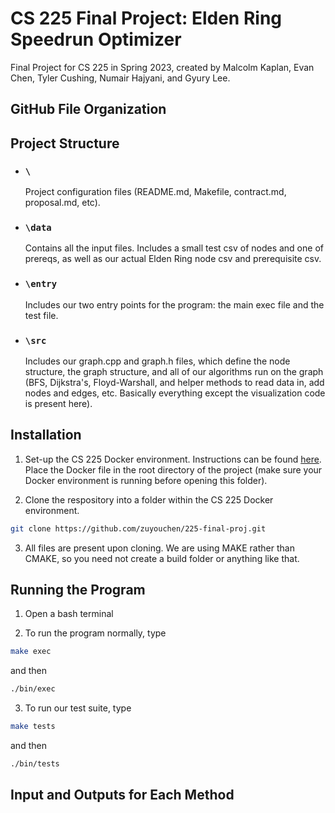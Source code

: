# CS 225 Final Project: Elden Ring Speedrun Optimizer
Final Project for CS 225 in Spring 2023, created by Malcolm Kaplan, Evan Chen, Tyler Cushing, Numair Hajyani, and Gyury Lee. 

## GitHub File Organization


## Project Structure

* ### ```\```
  Project configuration files (README.md, Makefile, contract.md, proposal.md, etc).
* ### ```\data```
  Contains all the input files. Includes a small test csv of nodes and one of prereqs, as well as our actual Elden Ring node csv and prerequisite csv.
* ### ```\entry```
  Includes our two entry points for the program: the main exec file and the test file.
* ### ```\src```
  Includes our graph.cpp and graph.h files, which define the node structure, the graph structure, and all of our algorithms run on the graph (BFS, Dijkstra's, Floyd-Warshall, and helper methods to read data in, add nodes and edges, etc. Basically everything except the visualization code is present here).

## Installation

1) Set-up the CS 225 Docker environment. Instructions can be found [here](https://courses.engr.illinois.edu/cs225/sp2023/resources/own-machine/). Place the Docker file in the root directory of the project (make sure your Docker environment is running before opening this folder).

2) Clone the respository into a folder within the CS 225 Docker environment.

```bash
git clone https://github.com/zuyouchen/225-final-proj.git
```

3) All files are present upon cloning. We are using MAKE rather than CMAKE, so you need not create a build folder or anything like that.

## Running the Program

1) Open a bash terminal

2) To run the program normally, type

```bash
make exec
```

and then 

```bash
./bin/exec
```

3) To run our test suite, type

```bash
make tests
```

and then

```bash
./bin/tests
```

## Input and Outputs for Each Method




